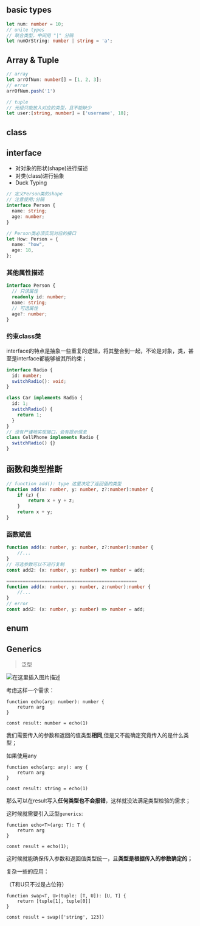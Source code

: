 ## basic types

```ts
let num: number = 10;
// unite types
// 联合类型，中间用 "|" 分隔
let numOrString: number | string = 'a';
```



## Array & Tuple

```ts
// array
let arrOfNum: number[] = [1, 2, 3];
// error
arrOfNum.push('1')

// tuple
// 元组只能放入对应的类型，且不能缺少
let user:[string, number] = ['username', 18];
```



## class





## interface

- 对对象的形状(shape)进行描述
- 对类(class)进行抽象
- Duck Typing

```ts
// 定义Person类的shape
// 注意使用;分隔
interface Person {
  name: string;
  age: number;
}

// Person类必须实现对应的接口
let How: Person = {
  name: "how",
  age: 18,
};
```

### 其他属性描述

```ts
interface Person {
  // 只读属性
  readonly id: number;
  name: string;
  // 可选属性
  age?: number;
}
```

### 约束class类

interface的特点是抽象一些重复的逻辑，将其整合到一起，不论是对象，类，甚至是interface都能够被其所约束；

```ts
interface Radio {
  id: number;
  switchRadio(): void;
}

class Car implements Radio {
  id: 1;
  switchRadio() {
    return 1;
  }
}
// 没有严谨地实现接口，会有提示信息
class CellPhone implements Radio {
  switchRadio() {}
}
```



## 函数和类型推断

```ts
// function add(): type 这里决定了返回值的类型
function add(x: number, y: number, z?:number):number {
    if (z) {
        return x + y + z;
    }
    return x + y;
}
```

### 函数赋值

```ts
function add(x: number, y: number, z?:number):number {
    //...
}
// 可选参数可以不进行复制
const add2: (x: number, y: number) => number = add;

================================================
function add(x: number, y: number, z:number):number {
    //...
}
// error	
const add2: (x: number, y: number) => number = add;
```





## enum



## Generics

>  泛型

![在这里插入图片描述](https://img-blog.csdnimg.cn/20201126090645436.png?x-oss-process=image/watermark,type_ZmFuZ3poZW5naGVpdGk,shadow_10,text_aHR0cHM6Ly9ibG9nLmNzZG4ubmV0L1pIZ29nb2dvaGE=,size_16,color_FFFFFF,t_70#pic_center)

考虑这样一个需求：

```tsx
function echo(arg: number): number {
    return arg
}

const result: number = echo(1)
```

我们需要传入的参数和返回的值类型**相同**,但是又不能确定究竟传入的是什么类型；

如果使用any

```tsx
function echo(arg: any): any {
    return arg
}

const result: string = echo(1)
```

那么可以在result写入**任何类型也不会报错**，这样就没法满足类型检验的需求；



这时候就需要引入泛型`generics`:

```tsx
function echo<T>(arg: T): T {
    return arg
}

const result = echo(1);
```

这时候就能确保传入参数和返回值类型统一，且**类型是根据传入的参数确定的；**



复杂一些的应用：

（T和U只不过是占位符）

```tsx
function swap<T, U>(tuple: [T, U]): [U, T] {
    return [tuple[1], tuple[0]]
}

const result = swap(['string', 123])
```

